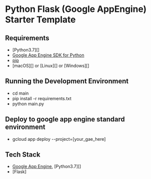 # Python Flask (Google AppEngine) Starter Template

## Requirements
- [Python3.7][]
- [Google App Engine SDK for Python][]
- [pip][]
- [macOS][] or [Linux][] or [Windows][]

## Running the Development Environment
- cd main
- pip install -r requirements.txt
- python main.py

## Deploy to google app engine standard environment
- gcloud app deploy --project=[your_gae_here]

## Tech Stack

- [Google App Engine][], [Python3.7][]
- [Flask]


[google app engine sdk for python]: https://developers.google.com/appengine/downloads
[google app engine]: https://developers.google.com/appengine/
[jinja2]: http://jinja.pocoo.org/docs/
[pip]: http://www.pip-installer.org/

